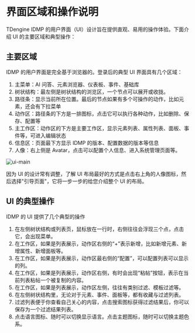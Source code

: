# 界面区域和操作说明

TDengine IDMP 的用户界面（UI）设计旨在提供直观、易用的操作体验。下面介绍 UI 的主要区域和典型操作：

## 主要区域

IDMP 的用户界面是完全基于浏览器的。登录后的典型 UI 界面具有几个区域：

1. 主菜单：AI 问答、元素浏览器、仪表板、事件、基础库
2. 树状结构：最左侧是树状结构的浏览区，一个节点可以展开或收拢。
3. 路径条：显示当前所在位置。最后的节点如果有多个可操作的动作，比如元素，还会有下拉菜单
4. 动作区：路径条的下方是一排图标，点击它可以执行各种动作，比如删除、保存、配置等
5. 主工作区：动作区的下方是主要工作区，显示元素列表、属性列表、面板、事件等，可进入编辑状态
6. 信息区：页面最下方显示 IDMP 的版本、配置数据的版本等信息
7. 人像：右上侧是 Avatar，点击可以配置个人信息、进入系统管理页面等。

![ui-main](/docs-img/basic/ui-main.png)

因为 UI 的设计常有调整，了解 UI 布局最好的方式是点击右上角的人像图标，然后选择"引导页面"，它将一步一步的给您介绍整个 UI 的布局。

## UI 的典型操作

IDMP 的 UI 提供了几个典型的操作

1. 在左侧树状结构或列表页，鼠标放在一行时，右侧往往会浮现三个点，点击它，会出现菜单。
2. 在工作区，如果是列表展示，动作区右侧的“+”表示新增，比如新增元素、新增属性、新增面板等。
3. 在工作区，如果是列表展示，动作区最右侧的“配置”，可以配置列表可以显示的列。
4. 在工作区，如果是列表展示，动作区右侧，有时会出现“粘帖”按钮，表示在当前列表粘帖一个被复制的内容。
5. 在工作区，如果是列表展示，动作区左侧，往往有类别过滤、模板过滤等。
6. 在左侧树状结构里，无论对于元素、事件、面板等，都有收藏与过滤列表。
7. 过滤列表便于你查看自己关心的内容，点击搜索图标获得过滤结果后，你可以保存为一个过滤结果列表。
8. 点击语言图标、随时可以切换显示语言。点击主题图标，随时可以切换主题色系。
